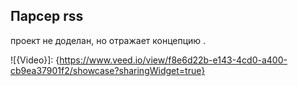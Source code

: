 ## Парсер rss 

проект не доделан, но отражает концепцию .


![{Video}]: {https://www.veed.io/view/f8e6d22b-e143-4cd0-a400-cb9ea37901f2/showcase?sharingWidget=true}

